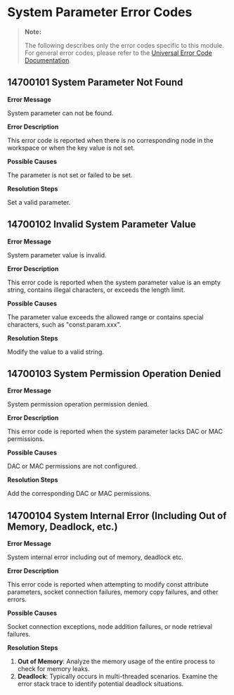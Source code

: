 # System Parameter Error Codes

> **Note:**
>
> The following describes only the error codes specific to this module. For general error codes, please refer to the [Universal Error Code Documentation](./cj-errorcode-universal.md).

## 14700101 System Parameter Not Found

**Error Message**

System parameter can not be found.

**Error Description**

This error code is reported when there is no corresponding node in the workspace or when the key value is not set.

**Possible Causes**

The parameter is not set or failed to be set.

**Resolution Steps**

Set a valid parameter.

## 14700102 Invalid System Parameter Value

**Error Message**

System parameter value is invalid.

**Error Description**

This error code is reported when the system parameter value is an empty string, contains illegal characters, or exceeds the length limit.

**Possible Causes**

The parameter value exceeds the allowed range or contains special characters, such as "const.param.xxx".

**Resolution Steps**

Modify the value to a valid string.

## 14700103 System Permission Operation Denied

**Error Message**

System permission operation permission denied.

**Error Description**

This error code is reported when the system parameter lacks DAC or MAC permissions.

**Possible Causes**

DAC or MAC permissions are not configured.

**Resolution Steps**

Add the corresponding DAC or MAC permissions.

## 14700104 System Internal Error (Including Out of Memory, Deadlock, etc.)

**Error Message**

System internal error including out of memory, deadlock etc.

**Error Description**

This error code is reported when attempting to modify const attribute parameters, socket connection failures, memory copy failures, and other errors.

**Possible Causes**

Socket connection exceptions, node addition failures, or node retrieval failures.

**Resolution Steps**

1. **Out of Memory**: Analyze the memory usage of the entire process to check for memory leaks.
2. **Deadlock**: Typically occurs in multi-threaded scenarios. Examine the error stack trace to identify potential deadlock situations.